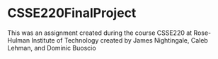 # CSSE220FinalProject

This was an assignment created during the course CSSE220 at Rose-Hulman Institute of Technology created by James Nightingale, Caleb Lehman, and Dominic Buoscio
